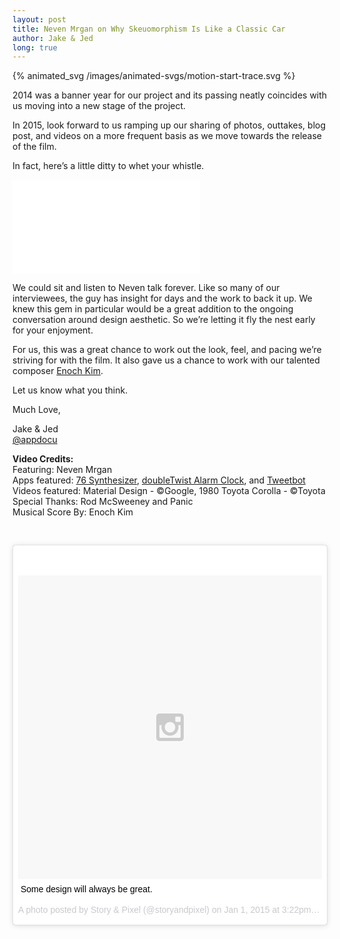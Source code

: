 ```yaml
---
layout: post
title: Neven Mrgan on Why Skeuomorphism Is Like a Classic Car
author: Jake & Jed
long: true
---
```


{% animated_svg /images/animated-svgs/motion-start-trace.svg %}

2014 was a banner year for our project and its passing neatly coincides with us moving into a new stage of the project.

In 2015, look forward to us ramping up our sharing of photos, outtakes, blog post, and videos on a more frequent basis as we move towards the release of the film.

In fact, here’s a little ditty to whet your whistle. 

<div class="embed-responsive embed-responsive-16by9">
  <iframe class="embed-responsive-item" src="//player.vimeo.com/video/116295698?portrait=0&amp;color=ffffff" frameborder="0" webkitallowfullscreen mozallowfullscreen allowfullscreen></iframe>
</div>

We could sit and listen to Neven talk forever. Like so many of our interviewees, the guy has insight for days and the work to back it up. We knew this gem in particular would be a great addition to the ongoing conversation around design aesthetic. So we’re letting it fly the nest early for your enjoyment.

For us, this was a great chance to work out the look, feel, and pacing we’re striving for with the film. It also gave us a chance to work with our talented composer [Enoch Kim](https://twitter.com/themusemaker). 

Let us know what you think. 

Much Love,

Jake & Jed<br>
[@appdocu](https://twitter.com/appdocu)

<p class="meta"><b>Video Credits:</b><br>
Featuring: Neven Mrgan<br>
Apps featured: <a href="http://www.never-be-normal.com/synth76/">76 Synthesizer</a>, <a href="https://www.doubletwist.com/alarmclock/">doubleTwist Alarm Clock</a>, and <a href="http://tapbots.com/software/tweetbot/">Tweetbot</a><br>
Videos featured: Material Design - &copy;Google, 1980 Toyota Corolla - &copy;Toyota<br>
Special Thanks: Rod McSweeney and Panic<br>
Musical Score By: Enoch Kim<br></p>

<p>&nbsp;</p>

<blockquote class="instagram-media" data-instgrm-captioned data-instgrm-version="4" style=" background:#FFF; border:0; border-radius:3px; box-shadow:0 0 1px 0 rgba(0,0,0,0.5),0 1px 10px 0 rgba(0,0,0,0.15); margin: 1px; max-width:750px; padding:0; width:99.375%; width:-webkit-calc(100% - 2px); width:calc(100% - 2px);"><div style="padding:8px;"> <div style=" background:#F8F8F8; line-height:0; margin-top:40px; padding:50% 0; text-align:center; width:100%;"> <div style=" background:url(data:image/png;base64,iVBORw0KGgoAAAANSUhEUgAAACwAAAAsCAMAAAApWqozAAAAGFBMVEUiIiI9PT0eHh4gIB4hIBkcHBwcHBwcHBydr+JQAAAACHRSTlMABA4YHyQsM5jtaMwAAADfSURBVDjL7ZVBEgMhCAQBAf//42xcNbpAqakcM0ftUmFAAIBE81IqBJdS3lS6zs3bIpB9WED3YYXFPmHRfT8sgyrCP1x8uEUxLMzNWElFOYCV6mHWWwMzdPEKHlhLw7NWJqkHc4uIZphavDzA2JPzUDsBZziNae2S6owH8xPmX8G7zzgKEOPUoYHvGz1TBCxMkd3kwNVbU0gKHkx+iZILf77IofhrY1nYFnB/lQPb79drWOyJVa/DAvg9B/rLB4cC+Nqgdz/TvBbBnr6GBReqn/nRmDgaQEej7WhonozjF+Y2I/fZou/qAAAAAElFTkSuQmCC); display:block; height:44px; margin:0 auto -44px; position:relative; top:-22px; width:44px;"></div></div> <p style=" margin:8px 0 0 0; padding:0 4px;"> <a href="https://instagram.com/p/xnHpcVrB0t/" style=" color:#000; font-family:Arial,sans-serif; font-size:14px; font-style:normal; font-weight:normal; line-height:17px; text-decoration:none; word-wrap:break-word;" target="_top">Some design will always be great.</a></p> <p style=" color:#c9c8cd; font-family:Arial,sans-serif; font-size:14px; line-height:17px; margin-bottom:0; margin-top:8px; overflow:hidden; padding:8px 0 7px; text-align:center; text-overflow:ellipsis; white-space:nowrap;">A photo posted by Story &amp; Pixel (@storyandpixel) on <time style=" font-family:Arial,sans-serif; font-size:14px; line-height:17px;" datetime="2015-01-08T23:22:32+00:00">Jan 1, 2015 at 3:22pm PST</time></p></div></blockquote>
<script async defer src="//platform.instagram.com/en_US/embeds.js"></script>
